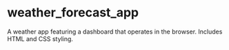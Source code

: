 # weather_forecast_app
 A weather app featuring a dashboard that operates in the browser. Includes HTML and CSS styling.
